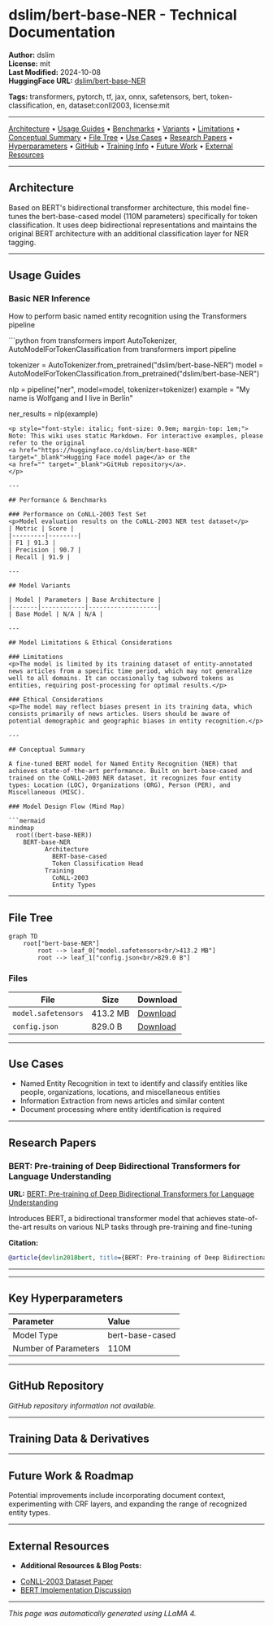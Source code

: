 # dslim/bert-base-NER - Technical Documentation

**Author:** dslim  
**License:** mit  
**Last Modified:** 2024-10-08  
**HuggingFace URL:** [dslim/bert-base-NER](https://huggingface.co/dslim/bert-base-NER)


**Tags:** transformers, pytorch, tf, jax, onnx, safetensors, bert, token-classification, en, dataset:conll2003, license:mit

---

[Architecture](#architecture) • [Usage Guides](#usage-guides) • [Benchmarks](#performance--benchmarks) • [Variants](#model-variants) • [Limitations](#model-limitations--ethical-considerations) • [Conceptual Summary](#conceptual-summary) • [File Tree](#file-tree) • [Use Cases](#use-cases) • [Research Papers](#research-papers) • [Hyperparameters](#key-hyperparameters) • [GitHub](#github-repository) • [Training Info](#training-data--derivatives) • [Future Work](#future-work--roadmap) • [External Resources](#external-resources)

---

## Architecture

Based on BERT's bidirectional transformer architecture, this model fine-tunes the bert-base-cased model (110M parameters) specifically for token classification. It uses deep bidirectional representations and maintains the original BERT architecture with an additional classification layer for NER tagging.

---

## Usage Guides

### Basic NER Inference
<p>How to perform basic named entity recognition using the Transformers pipeline</p>
```python
from transformers import AutoTokenizer, AutoModelForTokenClassification
from transformers import pipeline

tokenizer = AutoTokenizer.from_pretrained("dslim/bert-base-NER")
model = AutoModelForTokenClassification.from_pretrained("dslim/bert-base-NER")

nlp = pipeline("ner", model=model, tokenizer=tokenizer)
example = "My name is Wolfgang and I live in Berlin"

ner_results = nlp(example)
```
<p style="font-style: italic; font-size: 0.9em; margin-top: 1em;">
Note: This wiki uses static Markdown. For interactive examples, please refer to the original
<a href="https://huggingface.co/dslim/bert-base-NER" target="_blank">Hugging Face model page</a> or the
<a href="" target="_blank">GitHub repository</a>.
</p>

---

## Performance & Benchmarks

### Performance on CoNLL-2003 Test Set
<p>Model evaluation results on the CoNLL-2003 NER test dataset</p>
| Metric | Score |
|---------|--------|
| F1 | 91.3 |
| Precision | 90.7 |
| Recall | 91.9 |

---

## Model Variants

| Model | Parameters | Base Architecture |
|-------|------------|-------------------|
| Base Model | N/A | N/A |

---

## Model Limitations & Ethical Considerations

### Limitations
<p>The model is limited by its training dataset of entity-annotated news articles from a specific time period, which may not generalize well to all domains. It can occasionally tag subword tokens as entities, requiring post-processing for optimal results.</p>

### Ethical Considerations
<p>The model may reflect biases present in its training data, which consists primarily of news articles. Users should be aware of potential demographic and geographic biases in entity recognition.</p>

---

## Conceptual Summary

A fine-tuned BERT model for Named Entity Recognition (NER) that achieves state-of-the-art performance. Built on bert-base-cased and trained on the CoNLL-2003 NER dataset, it recognizes four entity types: Location (LOC), Organizations (ORG), Person (PER), and Miscellaneous (MISC).

### Model Design Flow (Mind Map)

```mermaid
mindmap
  root((bert-base-NER))
    BERT-base-NER
          Architecture
            BERT-base-cased
            Token Classification Head
          Training
            CoNLL-2003
            Entity Types
```

---

## File Tree

```mermaid
graph TD
    root["bert-base-NER"]
        root --> leaf_0["model.safetensors<br/>413.2 MB"]
        root --> leaf_1["config.json<br/>829.0 B"]
```

### Files

| File | Size | Download |
|------|------|----------|
| `model.safetensors` | 413.2 MB | [Download](https://huggingface.co/dslim/bert-base-NER/resolve/main/model.safetensors) |
| `config.json` | 829.0 B | [Download](https://huggingface.co/dslim/bert-base-NER/resolve/main/config.json) |

---

## Use Cases

- Named Entity Recognition in text to identify and classify entities like people, organizations, locations, and miscellaneous entities
- Information Extraction from news articles and similar content
- Document processing where entity identification is required

---

## Research Papers

### BERT: Pre-training of Deep Bidirectional Transformers for Language Understanding

**URL:** [BERT: Pre-training of Deep Bidirectional Transformers for Language Understanding](https://arxiv.org/pdf/1810.04805)

Introduces BERT, a bidirectional transformer model that achieves state-of-the-art results on various NLP tasks through pre-training and fine-tuning

**Citation:**
```bibtex
@article{devlin2018bert, title={BERT: Pre-training of Deep Bidirectional Transformers for Language Understanding}, author={Devlin, Jacob and Chang, Ming-Wei and Lee, Kenton and Toutanova, Kristina}, journal={arXiv preprint arXiv:1810.04805}, year={2018}}
```

---

---

## Key Hyperparameters

| Parameter | Value |
| :-------- | :---- |
| Model Type | bert-base-cased |
| Number of Parameters | 110M |

---

## GitHub Repository

*GitHub repository information not available.*

---

## Training Data & Derivatives



---

## Future Work & Roadmap

<p>Potential improvements include incorporating document context, experimenting with CRF layers, and expanding the range of recognized entity types.</p>

---

## External Resources

* **Additional Resources & Blog Posts:**
- [CoNLL-2003 Dataset Paper](https://www.aclweb.org/anthology/W03-0419.pdf)
- [BERT Implementation Discussion](https://github.com/google-research/bert/issues/223)

---

*This page was automatically generated using LLaMA 4.* 